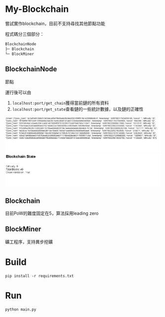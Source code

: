 # My-Blockchain

嘗試實作blockchain，目前不支持尋找其他節點功能

程式碼分三個部分：
```
BlockchainNode
├─ Blockchain
└─ BlockMiner
```

## BlockchainNode
節點

運行後可以由
1. `localhost:port/get_chain`獲得當前鏈的所有資料
2. `localhost:port/get_state`查看鏈的一些統計數據，以及鏈的正確性

![](/get_chain_demo.png)
![](/get_state_demo.png)

## Blockchain
目前PoW的難度固定在5，算法採用leading zero

## BlockMiner
礦工程序，支持異步挖礦


# Build
```
pip install -r requirements.txt
```

# Run
```
python main.py
```
